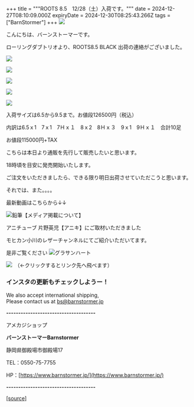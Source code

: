 +++
title = """ROOTS 8.5　12/28（土）入荷です。"""
date = 2024-12-27T08:10:09.000Z
expiryDate = 2024-12-30T08:25:43.266Z
tags = ["BarnStormer"]
+++
[![](https://stat.ameba.jp/user_images/20231023/16/barnstormer-go/b2/03/p/o0420015015354743273.png)](https://ameblo.jp/barnstormer-go/entry-12825670498.html)

こんにちは、バーンストーマーです。

ローリングダブトリオより、ROOTS8.5 BLACK 出荷の連絡がございました。

[![](https://stat.ameba.jp/user_images/20241227/16/barnstormer-go/be/be/j/o0466070015526349756.jpg)](https://stat.ameba.jp/user_images/20241227/16/barnstormer-go/be/be/j/o0466070015526349756.jpg)

[![](https://stat.ameba.jp/user_images/20241227/16/barnstormer-go/2c/55/j/o0466070015526349757.jpg)](https://stat.ameba.jp/user_images/20241227/16/barnstormer-go/2c/55/j/o0466070015526349757.jpg)

[![](https://stat.ameba.jp/user_images/20241227/16/barnstormer-go/3d/45/j/o0466070015526349758.jpg)](https://stat.ameba.jp/user_images/20241227/16/barnstormer-go/3d/45/j/o0466070015526349758.jpg)

[![](https://stat.ameba.jp/user_images/20241227/16/barnstormer-go/0f/0a/j/o0466070015526349759.jpg)](https://stat.ameba.jp/user_images/20241227/16/barnstormer-go/0f/0a/j/o0466070015526349759.jpg)

[![](https://stat.ameba.jp/user_images/20241227/16/barnstormer-go/44/ee/j/o0466070015526349760.jpg)](https://stat.ameba.jp/user_images/20241227/16/barnstormer-go/44/ee/j/o0466070015526349760.jpg)

入荷サイズは6.5から9.5まで。お値段126500円（税込）

内訳は6.5ｘ1　7ｘ1　7Ｈｘ１　8ｘ2　8Ｈｘ３　9ｘ1　9Ｈｘ１　合計10足

お値段115000円+TAX

こちらは本日より通販を先行して販売したいと思います。

18時頃を目安に発売開始いたします。

ご注文をいただきましたら、できる限り明日出荷させていただこうと思います。

それでは、また。。。。

最新動画はこちらから↓↓

![鉛筆](https://stat100.ameba.jp/blog/ucs/img/char/char3/519.png)【メディア掲載について】

アニチューブ 片野英児【アニキ】にご取材いただきました

モヒカン小川のレザーチャンネルにてご紹介いただいてます。

是非ご覧ください ![グラサンハート](https://stat100.ameba.jp/blog/ucs/img/char/char3/148.png)

[![](https://stat.ameba.jp/user_images/20230412/16/barnstormer-go/6a/23/p/o0108010815269242493.png)](https://www.instagram.com/barnstormer_daily/)　（←クリックするとリンク先へ飛べます）

### インスタの更新もチェックしようー！

We also accept international shipping,  
Please contact us at bs@barnstormer.jp

**\-------------------------------------**

アメカジショップ

**バーンストーマーBarnstormer**

静岡県御殿場市御殿場17

TEL：0550-75-7755

HP：[https://www.barnstormer.jp/](https://www.barnstormer.jp/)

**\-------------------------------------**

[[source]](https://ameblo.jp/barnstormer-go/entry-12880188821.html)
